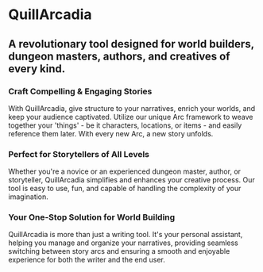 # QuillArcadia

## A revolutionary tool designed for world builders, dungeon masters, authors, and creatives of every kind.

### Craft Compelling & Engaging Stories

With QuillArcadia, give structure to your narratives, enrich your worlds, and keep your audience captivated. Utilize our unique Arc framework to weave together your 'things' - be it characters, locations, or items - and easily reference them later. With every new Arc, a new story unfolds.

### Perfect for Storytellers of All Levels

Whether you're a novice or an experienced dungeon master, author, or storyteller, QuillArcadia simplifies and enhances your creative process. Our tool is easy to use, fun, and capable of handling the complexity of your imagination.

### Your One-Stop Solution for World Building

QuillArcadia is more than just a writing tool. It's your personal assistant, helping you manage and organize your narratives, providing seamless switching between story arcs and ensuring a smooth and enjoyable experience for both the writer and the end user.
